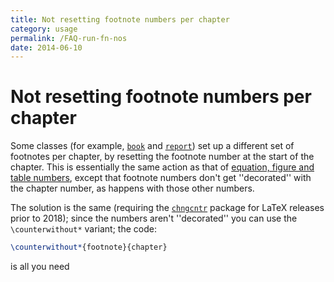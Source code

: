 ```yaml
---
title: Not resetting footnote numbers per chapter
category: usage
permalink: /FAQ-run-fn-nos
date: 2014-06-10
---
```


# Not resetting footnote numbers per chapter

Some classes (for example, [`book`](https://ctan.org/pkg/book) and [`report`](https://ctan.org/pkg/report)) set up a
different set of footnotes per chapter, by resetting the footnote
number at the start of the chapter.  This is essentially the same
action as that of 
[equation, figure and table numbers](FAQ-running-nos),
except that footnote numbers don't get ''decorated'' with the chapter
number, as happens with those other numbers.

The solution is the same (requiring
the [`chngcntr`](https://ctan.org/pkg/chngcntr) package for LaTeX releases
prior to 2018); since the
numbers aren't ''decorated'' you can use the `\counterwithout*`
variant; the code:
```latex
\counterwithout*{footnote}{chapter}
```
is all you need

